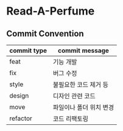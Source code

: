 # Read-A-Perfume


## Commit Convention
| commit type | commit message |
| -- | -- |
| feat | 기능 개발 |
| fix | 버그 수정 |
| style | 불필요한 코드 제거 등 |
| design | 디자인 관련 코드 |
| move | 파일이나 폴더 위치 변경 |
| refactor | 코드 리팩토링 |
